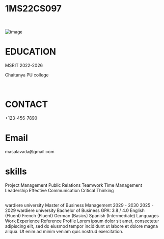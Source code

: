 # 1MS22CS097

</br>

![image](https://github.com/user-attachments/assets/a09d1da1-73d6-4e8e-9816-3c107f69aa1d)

<h1>EDUCATION</h1>
<p>MSRIT 2022-2026</p></t><p>Chaitanya PU college</p>
</br>

<h1>CONTACT</h1>
+123-456-7890
</br>
<h1>Email</h1>
masalavada@gmail.com

<h1>skills</h1>

<p>Project Management
Public Relations
Teamwork
Time Management
Leadership
Effective Communication
Critical Thinking</p>
</br>
wardiere university
Master of Business Management
2029 - 2030
2025 - 2029
wardiere university
Bachelor of Business
GPA: 3.8 / 4.0
English (Fluent)
French (Fluent)
German (Basics)
Spanish (Intermediate)
Languages
Work Experience
Reference
Profile
Lorem ipsum dolor sit amet, consectetur adipiscing elit, sed do eiusmod tempor incididunt ut labore et dolore magna aliqua. Ut enim ad minim veniam quis nostrud exercitation. 
